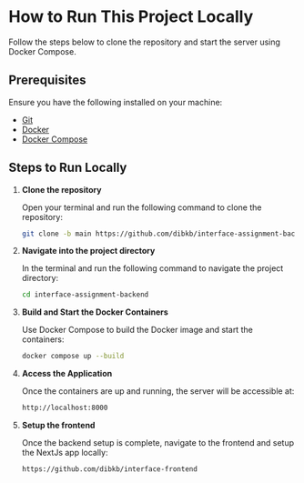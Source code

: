 # How to Run This Project Locally

Follow the steps below to clone the repository and start the server using Docker Compose.

## Prerequisites

Ensure you have the following installed on your machine:

- [Git](https://git-scm.com/)
- [Docker](https://www.docker.com/)
- [Docker Compose](https://docs.docker.com/compose/)

## Steps to Run Locally

1. **Clone the repository**

   Open your terminal and run the following command to clone the repository:

   ```bash
   git clone -b main https://github.com/dibkb/interface-assignment-backend 
   ```
   
2. **Navigate into the project directory**

   In the terminal and run the following command to navigate the project directory:

   ```bash
   cd interface-assignment-backend 
   ```
3. **Build and Start the Docker Containers**

   Use Docker Compose to build the Docker image and start the containers:

   ```bash
   docker compose up --build
   ```

4. **Access the Application**

   Once the containers are up and running, the server will be accessible at:

   ```bash
   http://localhost:8000
   ```

4. **Setup the frontend**

   Once the backend setup is complete, navigate to the frontend and setup the NextJs app locally:

   ```bash
   https://github.com/dibkb/interface-frontend
   ```



